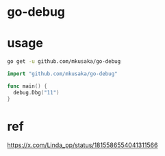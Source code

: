 # go-debug

# usage

```bash
go get -u github.com/mkusaka/go-debug
```

```go
import "github.com/mkusaka/go-debug"

func main() {
  debug.Dbg("11")
}
```

# ref
https://x.com/Linda_pp/status/1815586554041311566
